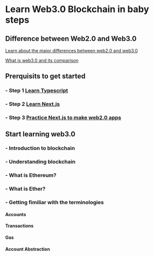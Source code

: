 # Learn Web3.0 Blockchain in baby steps
## Difference between Web2.0 and Web3.0

[Learn about the major differences between web2.0 and web3.0](https://ethereum.org/en/developers/docs/web2-vs-web3/)

[What is web3.0 and its comparison](https://www.youtube.com/watch?v=0tZFQs7qBfQ&t=61s&pp=ygUkZGlmZmVyZW5jZSBiZXR3ZWVuIHdlYjIuMCBhbmQgd2ViMy4w)

## Prerquisits to get started
###  - Step 1 [Learn Typescript](https://github.com/panaverse/learn-typescript)
###  - Step 2 [Learn Next.js](https://github.com/panaverse/learn-nextjs)
###  - Step 3 [Practice Next.js to make web2.0 apps](https://github.com/panaverse/styling-nextjs-projects)


## Start learning web3.0
### - Introduction to blockchain
### - Understanding blockchain
### - What is Ethereum?
### - What is Ether?
### - Getting fimiliar with the terminologies
#### Accounts
#### Transactions
#### Gas
#### Account Abstraction
